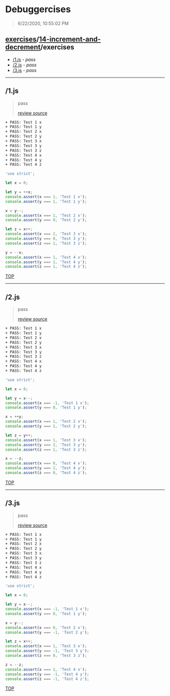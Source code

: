 # Debuggercises 

> 6/22/2020, 10:55:02 PM 

## [exercises](../../README.md)/[14-increment-and-decrement](../README.md)/exercises 

- [/1.js](#1js) - _pass_ 
- [/2.js](#2js) - _pass_ 
- [/3.js](#3js) - _pass_ 
---

## /1.js 

> pass 
>
> [review source](../../../exercises/14-increment-and-decrement/exercises/1.js)

```txt
+ PASS: Test 1 x
+ PASS: Test 1 y
+ PASS: Test 2 x
+ PASS: Test 2 y
+ PASS: Test 3 x
+ PASS: Test 3 y
+ PASS: Test 3 z
+ PASS: Test 4 x
+ PASS: Test 4 y
+ PASS: Test 4 z
```

```js
'use strict';

let x = 0;

let y = ++x;
console.assert(x === 1, 'Test 1 x');
console.assert(y === 1, 'Test 1 y');

x = y--;
console.assert(x === 1, 'Test 2 x');
console.assert(y === 0, 'Test 2 y');

let z = x++;
console.assert(x === 2, 'Test 3 x');
console.assert(y === 0, 'Test 3 y');
console.assert(z === 1, 'Test 3 z');

y = --x;
console.assert(x === 1, 'Test 4 x');
console.assert(y === 1, 'Test 4 y');
console.assert(z === 1, 'Test 4 z');

```

[TOP](#debuggercises)

---

## /2.js 

> pass 
>
> [review source](../../../exercises/14-increment-and-decrement/exercises/2.js)

```txt
+ PASS: Test 1 x
+ PASS: Test 1 y
+ PASS: Test 2 x
+ PASS: Test 2 y
+ PASS: Test 3 x
+ PASS: Test 3 y
+ PASS: Test 3 z
+ PASS: Test 4 x
+ PASS: Test 4 y
+ PASS: Test 4 z
```

```js
'use strict';

let x = 0;

let y = x--;
console.assert(x === -1, 'Test 1 x');
console.assert(y === 0, 'Test 1 y');

x = ++y;
console.assert(x === 1, 'Test 2 x');
console.assert(y === 1, 'Test 2 y');

let z = y++;
console.assert(x === 1, 'Test 3 x');
console.assert(y === 2, 'Test 3 y');
console.assert(z === 1, 'Test 3 z');

x = --z;
console.assert(x === 0, 'Test 4 x');
console.assert(y === 2, 'Test 4 y');
console.assert(z === 0, 'Test 4 z');

```

[TOP](#debuggercises)

---

## /3.js 

> pass 
>
> [review source](../../../exercises/14-increment-and-decrement/exercises/3.js)

```txt
+ PASS: Test 1 x
+ PASS: Test 1 y
+ PASS: Test 2 x
+ PASS: Test 2 y
+ PASS: Test 3 x
+ PASS: Test 3 y
+ PASS: Test 3 z
+ PASS: Test 4 x
+ PASS: Test 4 y
+ PASS: Test 4 z
```

```js
'use strict';

let x = 0;

let y = x--;
console.assert(x === -1, 'Test 1 x');
console.assert(y === 0, 'Test 1 y');

x = y--;
console.assert(x === 0, 'Test 2 x');
console.assert(y === -1, 'Test 2 y');

let z = x++;
console.assert(x === 1, 'Test 3 x');
console.assert(y === -1, 'Test 3 y');
console.assert(z === 0, 'Test 3 z');

z = --z;
console.assert(x === 1, 'Test 4 x');
console.assert(y === -1, 'Test 4 y');
console.assert(z === -1, 'Test 4 z');

```

[TOP](#debuggercises)

